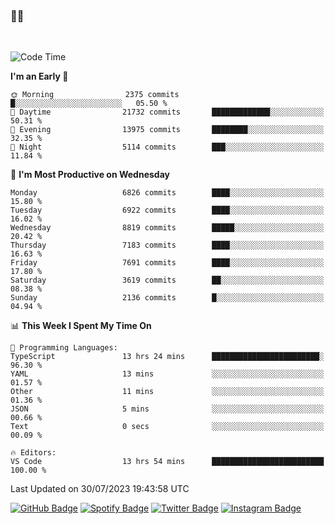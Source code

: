 ### 🤙🍺

<!-- <a href="https://github-readme-stats.vercel.app/api?username=hzak2xx&count_private=true&show_icons=true&theme=dracula">
  <img align="center" src="https://github-readme-stats.vercel.app/api?username=hzak2xx&count_private=true&show_icons=true&theme=dracula" />
</a>
</br> -->
</br>

<!--START_SECTION:waka-->
![Code Time](http://img.shields.io/badge/Code%20Time-2%2C677%20hrs%207%20mins-blue)

**I'm an Early 🐤** 

```text
🌞 Morning                2375 commits        █░░░░░░░░░░░░░░░░░░░░░░░░   05.50 % 
🌆 Daytime                21732 commits       █████████████░░░░░░░░░░░░   50.31 % 
🌃 Evening                13975 commits       ████████░░░░░░░░░░░░░░░░░   32.35 % 
🌙 Night                  5114 commits        ███░░░░░░░░░░░░░░░░░░░░░░   11.84 % 
```
📅 **I'm Most Productive on Wednesday** 

```text
Monday                   6826 commits        ████░░░░░░░░░░░░░░░░░░░░░   15.80 % 
Tuesday                  6922 commits        ████░░░░░░░░░░░░░░░░░░░░░   16.02 % 
Wednesday                8819 commits        █████░░░░░░░░░░░░░░░░░░░░   20.42 % 
Thursday                 7183 commits        ████░░░░░░░░░░░░░░░░░░░░░   16.63 % 
Friday                   7691 commits        ████░░░░░░░░░░░░░░░░░░░░░   17.80 % 
Saturday                 3619 commits        ██░░░░░░░░░░░░░░░░░░░░░░░   08.38 % 
Sunday                   2136 commits        █░░░░░░░░░░░░░░░░░░░░░░░░   04.94 % 
```


📊 **This Week I Spent My Time On** 

```text
💬 Programming Languages: 
TypeScript               13 hrs 24 mins      ████████████████████████░   96.30 % 
YAML                     13 mins             ░░░░░░░░░░░░░░░░░░░░░░░░░   01.57 % 
Other                    11 mins             ░░░░░░░░░░░░░░░░░░░░░░░░░   01.36 % 
JSON                     5 mins              ░░░░░░░░░░░░░░░░░░░░░░░░░   00.66 % 
Text                     0 secs              ░░░░░░░░░░░░░░░░░░░░░░░░░   00.09 % 

🔥 Editors: 
VS Code                  13 hrs 54 mins      █████████████████████████   100.00 % 
```


 Last Updated on 30/07/2023 19:43:58 UTC
<!--END_SECTION:waka-->

[![GitHub Badge](https://img.shields.io/badge/GitHub-100000?style=for-the-badge&logo=github&logoColor=white)](https://github.com/hzak2xx)
[![Spotify Badge](https://img.shields.io/badge/Spotify-1ED760?&style=for-the-badge&logo=spotify&logoColor=white)](https://open.spotify.com/user/uf90s6sbbh75a1mt44clkhkvf)
[![Twitter Badge](https://img.shields.io/badge/Twitter-1DA1F2?style=for-the-badge&logo=twitter&logoColor=white)](https://twitter.com/hzak2xx)
[![Instagram Badge](https://img.shields.io/badge/Instagram-E4405F?style=for-the-badge&logo=instagram&logoColor=white)](https://www.instagram.com/hzak2xx/)
